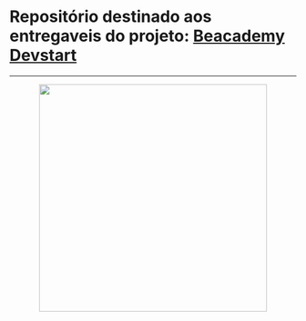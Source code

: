 <p align="center"><h1>Repositório destinado aos entregaveis do projeto: <a href="https://www.beacademy.com.br" target="_blank">Beacademy Devstart</h1></a></p>
<hr>

<p align="center"><a href="https://laravel.com" target="_blank"><img src="https://raw.githubusercontent.com/laravel/art/master/logo-lockup/5%20SVG/2%20CMYK/1%20Full%20Color/laravel-logolockup-cmyk-red.svg" width="400"></a></p>
